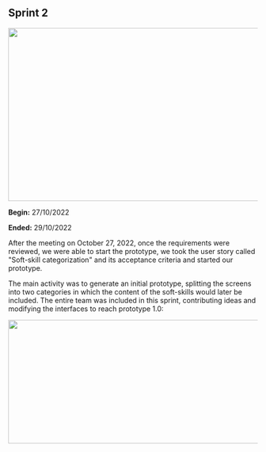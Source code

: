 ## Sprint 2

<img src="https://github.com/RaptorRush135/Fundamentos-LIS/blob/Russel-Adrian-Bonilla-Pech-Entrega-1/Artifacts/Sprint1.png" width="650" height="350"/>

**Begin:** 27/10/2022

**Ended:**  29/10/2022

After the meeting on October 27, 2022, once the requirements were reviewed, we were able to start the prototype, we took the user story called "Soft-skill categorization" and its acceptance criteria and started our prototype.

The main activity was to generate an initial prototype, splitting the screens into two categories in which the content of the soft-skills would later be included. The entire team was included in this sprint, contributing ideas and modifying the interfaces to reach prototype 1.0:


<img src="https://github.com/RaptorRush135/Fundamentos-LIS/blob/Russel-Adrian-Bonilla-Pech-Entrega-1/Artifacts/prototype1.png" width="550" height="250"/>
